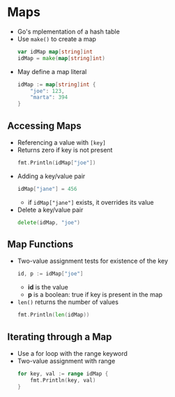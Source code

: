 # Maps

- Go's mplementation of a hash table 
- Use `make()` to create a map
    ```go
    var idMap map[string]int
    idMap = make(map[string]int)
    ```
- May define a map literal
    ```go
    idMap := map[string]int {
        "joe": 123,
        "marta": 394
    }
    ```

## Accessing Maps
- Referencing a value with `[key]`
- Returns zero if key is not present
    ```go
    fmt.Println(idMap["joe"])
    ```
- Adding a key/value pair
    ```go
    idMap["jane"] = 456
    ```
    - if `idMap["jane"]` exists, it overrides its value
- Delete a key/value pair
    ```go
    delete(idMap, "joe")
    ```

## Map Functions
- Two-value assignment tests for existence of the key
    ```go
    id, p := idMap["joe"]
    ```
    - **id** is the value
    - **p** is a boolean: true if key is present in the map
- `len()` returns the number of values
    ```go
    fmt.Println(len(idMap))
    ```

## Iterating through a Map
- Use a for loop with the range keyword
- Two-value assignment with range
    ```go
    for key, val := range idMap {
        fmt.Println(key, val)
    }
    ```